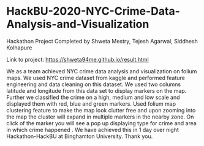 # HackBU-2020-NYC-Crime-Data-Analysis-and-Visualization

Hackathon Project Completed by Shweta Mestry, Tejesh Agarwal, Siddhesh Kolhapure

Link to project: https://shweta94me.github.io/result.html

We as a team achieved NYC crime data analysis and visualization on folium maps. We used NYC crime dataset from kaggle and performed feature engineering and data cleaning on this dataset. We used two columns latitude and longitude from this data set to display markers on the map. Further we classified the crime on a high, medium and low scale and displayed them with red, blue and green markers.
Used folium map clustering feature to make the map look clutter free and upon zooming into the map the cluster will expand in multiple markers in the nearby zone. On click of the marker you will see a pop up displaying type for crime and area in which crime happened . We have achieved this in 1 day over night Hackathon-HackBU at Binghamton University. Thank you. 

